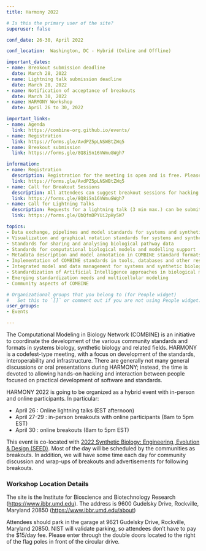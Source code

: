 ```yaml
---
title: Harmony 2022

# Is this the primary user of the site?
superuser: false

conf_date: 26-30, April 2022

conf_location:  Washington, DC - Hybrid (Online and Offline)

important_dates:
- name: Breakout submission deadline
  date: March 28, 2022
- name: Lightning talk submission deadline
  date: March 28, 2022
- name: Notification of acceptance of breakouts
  date: March 30, 2022
- name: HARMONY Workshop
  date: April 26 to 30, 2022

important_links:
- name: Agenda
  link: https://combine-org.github.io/events/
- name: Registration
  link: https://forms.gle/AvdPZ5pLNSWBtZWq5
- name: Breakout submission
  link: https://forms.gle/8Q8iSn16VWmuGWgh7

information:
- name: Registration
  description: Registration for the meeting is open and is free. Please register at the link above as soon as possible. This will help us plan the schedule and match your interests to the timing of the breakouts, etc. Note, only registered attendees will be sent information related to video conferencing links, etc.
  link: https://forms.gle/AvdPZ5pLNSWBtZWq5
- name: Call for Breakout Sessions
  description: All attendees can suggest breakout sessions for hacking and/or detailed discussions of certain aspects of one or several of the COMBINE standard(s), metadata and semantic annotations (format-specific or overarching), application and implementations of the COMBINE standards, or any other topic relevant for the COMBINE community. The topics for those breakout sessions, and the time slots which would suit their communities can be submitted via the link above. Note, breakout session organisers will be responsible for creating and hosting their own online sessions.
  link: https://forms.gle/8Q8iSn16VWmuGWgh7
- name: Call for Lightning Talks
  description: Requests for a lightning talk (3 min max.) can be submitted via the link above. Please use several forms if you want to submit abstracts on different topics. The submission deadline is outlined above. Talks will take place during the community session.
  link: https://forms.gle/QbQfmDPYUi2pHy5W7

topics:
- Data exchange, pipelines and model standards for systems and synthetic biology
- Visualization and graphical notation standards for systems and synthetic biology
- Standards for sharing and analysing biological pathway data
- Standards for computational biological models and modelling support
- Metadata description and model annotation in COMBINE standard formats
- Implementation of COMBINE standards in tools, databases and other resources
- Integrated model and data management for systems and synthetic biology
- Standardization of Artificial Intelligence approaches in biological modelling
- Emerging standardization needs and multicellular modeling
- Community aspects of COMBINE

# Organizational groups that you belong to (for People widget)
#   Set this to `[]` or comment out if you are not using People widget.
user_groups:
- Events

---
```

The Computational Modeling in Biology Network (COMBINE) is an initiative to coordinate the development of the various community standards and formats in systems biology, synthetic biology and related fields. HARMONY is a codefest-type meeting, with a focus on development of the standards, interoperability and infrastructure. There are generally not many general discussions or oral presentations during HARMONY; instead, the time is devoted to allowing hands-on hacking and interaction between people focused on practical development of software and standards.

HARMONY 2022 is going to be organized as a hybrid event with in-person and online participants. In particular:
  * April 26 : Online lightning talks (EST afternoon)
  * April 27-29 : in-person breakouts with online participants (8am to 5pm EST)
  * April 30 : online breakouts (8am to 5pm EST)

This event is co-located with [2022 Synthetic Biology: Engineering, Evolution & Design (SEED)](https://synbioconference.org/2022).
Most of the day will be scheduled by the communities as breakouts. In addition, we will have some time each day for community discussion and wrap-ups of breakouts and advertisements for following breakouts.

### **Workshop Location Details**
The site is the Institute for Bioscience and Biotechnology Research (https://www.ibbr.umd.edu).
The address is 9600 Gudelsky Drive, Rockville, Maryland 20850 (https://www.ibbr.umd.edu/about)
 
Attendees should park in the garage at 9621 Gudelsky Drive, Rockville, Maryland 20850.
NIST will validate parking, so attendees don’t have to pay the $15/day fee.
Please enter through the double doors located to the right of the flag poles in front of the circular drive.
